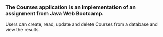 ### The Courses application is an implementation of an assignment from Java Web Bootcamp.

Users can create, read, update and delete Courses from a database and view the results.
